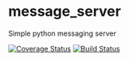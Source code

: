 # message_server
Simple python messaging server


[![Coverage Status](https://coveralls.io/repos/github/Robtom5/message_server/badge.svg?branch=master)](https://coveralls.io/github/Robtom5/message_server?branch=master) [![Build Status](https://travis-ci.org/Robtom5/message_server.svg?branch=master)](https://travis-ci.org/Robtom5/message_server)
